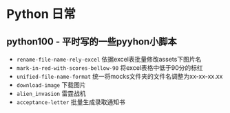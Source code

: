 # Python 日常

## python100 - 平时写的一些pyyhon小脚本

* `rename-file-name-rely-excel` 依据excel表批量修改assets下图片名
* `mark-in-red-with-scores-bellow-90`  将excel表格中低于90分的标红
* `unified-file-name-format`  统一将mocks文件夹的文件名调整为xx-xx-xx.xx
* `download-image`  下载图片
* `alien_invasion`  雷霆战机
* `acceptance-letter` 批量生成录取通知书
